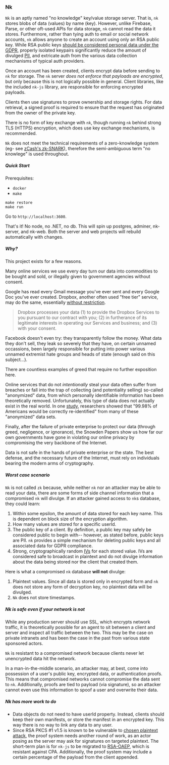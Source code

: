 ### Nk

`Nk` is an aptly named "no knowledge" key/value storage server. That is, `nk` stores blobs of data (values) by name (key). However, unlike Firebase, Parse, or other oft-used APIs for data storage, `nk` cannot read the data it stores. Furthermore, rather than tying auth to email or social network accounts, `nk` allows anyone to create an account using only an RSA public key. While RSA public keys [should be considered personal data under the GDPR](https://papers.ssrn.com/sol3/papers.cfm?abstract_id=3080322), properly isolated keypairs significantly reduce the amount of divulged [PII](https://en.wikipedia.org/wiki/Personal_data), and extricate auth from the various data collection mechanisms of typical auth providers.

Once an account has been created, clients encrypt data before sending to `nk` for storage. The `nk` server *does not enforce that payloads are encrypted*, but only because this is not logically possible in general. Client libraries, like the included `nk-js` library, are responsible for enforcing encrypted payloads.

Clients then use signatures to prove ownership and storage rights. For data retrieval, a signed proof is required to ensure that the request has originated from the owner of the private key.

There is no form of key exchange with `nk`, though running `nk` behind strong TLS (HTTPS) encryption, which does use key exchange mechanisms, is recommended.

`Nk` does not meet the technical requirements of a zero-knowledge system (eg- see [zCash's zk-SNARK](https://z.cash/technology/zksnarks/)), therefore the semi-ambiguous term "no knowlege" is used throughout.

##### Quick Start

Prerequisites:

- `docker`
- `make`

```
make restore
make run
```

Go to `http://localhost:3600`.

That's it! No node, no .NET, no db. This will spin up postgres, adminer, nk-server, and nk-web. Both the server and web projects will rebuild automatically with changes.

##### Why?

This project exists for a few reasons.

Many online services we use every day turn our data into commodities to be bought and sold, or illegally given to government agencies without consent.

Google has read every Gmail message you've ever sent and every Google Doc you've ever created. Dropbox, another often used "free tier" service, may do the same, essentially [without restriction](https://help.dropbox.com/accounts-billing/security/privacy-policy-faq).

> Dropbox processes your data (1) to provide the Dropbox Services to you pursuant to our contract with you; (2) in furtherance of its legitimate interests in operating our Services and business; and (3) with your consent.

Facebook doesn't even try: they transparently follow the money. What data they don't sell, they leak so severely that they have, on certain unnamed occassions, been largely responsible for putting into power various unnamed extremist hate groups and heads of state (enough said on this subject...).

There are countless examples of greed that require no further exposition here.

Online services that do not *intentionally* steal your data often suffer from breaches or fall into the trap of collecting (and potentiality selling) so-called "anonymized" data, from which personally identifiable information has been theoretically removed. Unfortunately, this type of data does not actually exist in the real world. In one [study](https://www.nature.com/articles/s41467-019-10933-3/), researchers showed that "99.98% of Americans would be correctly re-identified" from many of these "anonymized" data sets.

Finally, after the failure of private enterprise to protect our data (through greed, negligence, or ignorance), the Snowden Papers show us how far our own governments have gone in violating our online privacy by compromising the very backbone of the Internet.

Data is not safe in the hands of private enterprise or the state. The best defense, and the necessary future of the Internet, must rely on individuals bearing the modern arms of cryptography.

##### Worst case scenario

`Nk` is not called `zk` because, while neither `nk` nor an attacker may be able to read your data, there are some forms of side channel information that a compromised `nk` will divulge. If an attacker gained access to `nk`s database, they could learn:

1. Within some epsilon, the amount of data stored for each key name. This is dependent on block size of the encryption algorithm.
2. How many values are stored for a specific userId.
3. The public key of a client. By definition, a public key may safely be considered public to begin with-- however, as stated before, public keys are PII. `nk` provides a simple mechanism for deleting public keys and all associated data for GDPR compliance.
4. Strong, cryptographically random [IVs](https://en.wikipedia.org/wiki/Initialization_vector) for each stored value. IVs are considered safe to broadcast in plaintext and do not divulge information about the data being stored nor the client that created them.

Here is what a compromised `nk` database **will not** divulge:

1. Plaintext values. Since all data is stored only in encrypted form and `nk` does not store any form of decryption key, no plaintext data will be divulged.
2. `Nk` does not store timestamps.

##### Nk is safe even if your network is not

While any production server should use SSL, which encrypts network traffic, it is theoretically possible for an agent to sit between a client and server and inspect all traffic between the two. This may be the case on private intranets and has been the case in the past from various state sponsored actors.

`Nk` is resistant to a compromised network because clients never let unencrypted data hit the network.

In a man-in-the-middle scenario, an attacker may, at best, come into possession of a user's public key, encrypted data, or authentication proofs. This means that compromised networks cannot compromise the data sent to `nk`. Additionally, proofs are tied to payload (via signature), so an attacker cannot even use this information to spoof a user and overwrite their data.

##### Nk has more work to do

- Data objects do not need to have userId property. Instead, clients should keep their own manifests, or store the manifest in an encrypted key. This way there is no way to link any data to any user.
- Since RSA PKCS #1 v1.5 is known to be vulnerable to [chosen plaintext attack](https://www.iacr.org/archive/eurocrypt2000/1807/18070091-new.pdf), the proof system needs another round of work, as an actor posing as the server may ask for signatures on targeted plaintext. The short-term plan is for `nk-js` to be migrated to [RSA-OAEP](https://eprint.iacr.org/2011/559.pdf), which is resistant against CPA. Additionally, the proof system may include a certain percentage of the payload from the client appended.
